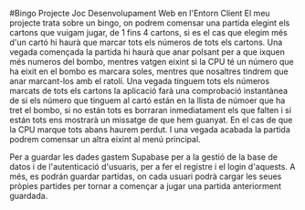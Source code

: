 #Bingo
Projecte Joc Desenvolupament Web en l'Entorn Client El meu projecte trata sobre un bingo, on podrem comensar una partida elegint els cartons que vuigam jugar, de 1 fins 4 cartons, si es el cas que elegim més d'un cartó hi haurà que marcar tots els números de tots els cartons. Una vegada començada la partida hi haurà que anar polsant per a que ixquen més numeros del bombo, mentres vatgen eixint si la CPU té un número que ha eixit en el bombo es marcara soles, mentres que nosaltres tindrem que anar marcant-los amb el ratolí. Una vegada tinguem tots els números marcats de tots els cartons la aplicació farà una comprobació instantànea de si els número que tinguem al cartó están en la llista de númoer que ha tret el bombo, si no están tots es borraran inmediatament els que falten i si están tots ens mostrarà un missatge de que hem guanyat. En el cas de que la CPU marque tots abans haurem perdut. I una vegada acabada la partida podrem comensar un altra eixint al menú principal.


Per a guardar les dades gastem Supabase per a la gestió de la base de datos i de l'autenticació d'usuaris, per a fer el registre i el login d'aquests. A més, es podrán guardar partidas, on cada usuari podrà cargar les seues pròpies partides per tornar a començar a jugar una partida anteriorment guardada.

